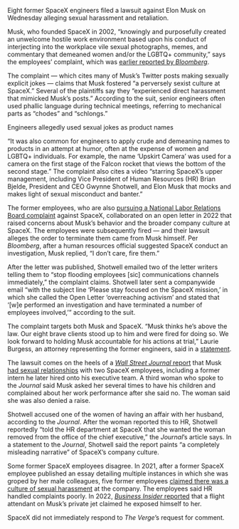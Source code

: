 Eight former SpaceX engineers filed a lawsuit against Elon Musk on Wednesday alleging sexual harassment and retaliation.

Musk, who founded SpaceX in 2002, “knowingly and purposefully created an unwelcome hostile work environment based upon his conduct of interjecting into the workplace vile sexual photographs, memes, and commentary that demeaned women and/or the LGBTQ+ community,” says the employees’ complaint, which was [earlier reported by *Bloomberg*](https://www.bloomberg.com/news/articles/2024-06-12/elon-musk-sued-by-former-spacex-employees-for-sexual-harassment).

The complaint — which cites many of Musk’s Twitter posts making sexually explicit jokes — claims that Musk fostered “a perversely sexist culture at SpaceX.” Several of the plaintiffs say they “experienced direct harassment that mimicked Musk’s posts.” According to the suit, senior engineers often used phallic language during technical meetings, referring to mechanical parts as “chodes” and “schlongs.”

Engineers allegedly used sexual jokes as product names

“It was also common for engineers to apply crude and demeaning names to products in an attempt at humor, often at the expense of women and LGBTQ+ individuals. For example, the name ‘Upskirt Camera’ was used for a camera on the first stage of the Falcon rocket that views the bottom of the second stage.” The complaint also cites a video “starring SpaceX’s upper management, including Vice President of Human Resources (HR) Brian Bjelde, President and CEO Gwynne Shotwell, and Elon Musk that mocks and makes light of sexual misconduct and banter.” 

The former employees, who are also [pursuing a National Labor Relations Board complaint](/2024/1/3/24024253/spacex-elon-musk-nlrb-complaint-unfair-labor-practices-workers-fired) against SpaceX, collaborated on an open letter in 2022 that raised concerns about Musk’s behavior and the broader company culture at SpaceX. The employees were subsequently fired — and their lawsuit alleges the order to terminate them came from Musk himself. Per *Bloomberg*, after a human resources official suggested SpaceX conduct an investigation, Musk replied, “I don’t care, fire them.”

After the letter was published, Shotwell emailed two of the letter writers telling them to “stop flooding employees \[sic\] communications channels immediately,” the complaint claims. Shotwell later sent a companywide email “with the subject line ‘Please stay focused on the SpaceX mission,’ in which she called the Open Letter ‘overreaching activism’ and stated that ‘\[w\]e performed an investigation and have terminated a number of employees involved,’” according to the suit.

The complaint targets both Musk and SpaceX. “Musk thinks he’s above the law. Our eight brave clients stood up to him and were fired for doing so. We look forward to holding Musk accountable for his actions at trial,” Laurie Burgess, an attorney representing the former engineers, said in a [statement](https://www.lieffcabraser.com/2024/06/lieff-cabraser-and-burgess-law-offices-file-harassment-and-retaliation-lawsuit-against-space-exploration-technologies-corp-spacex-and-elon-musk-in-california-superior-court/).

The lawsuit comes on the heels of a [*Wall Street Journal* report](https://www.wsj.com/business/elon-musk-spacex-employee-relationships-8bca2806) that Musk [had sexual relationships](/2024/6/12/24176705/spacex-elon-musk-gwynne-shotwell-sexual-relationships) with two SpaceX employees, including a former intern he later hired onto his executive team. A third woman who spoke to the *Journal* said Musk asked her several times to have his children and complained about her work performance after she said no. The woman said she was also denied a raise. 

Shotwell accused one of the women of having an affair with her husband, according to the *Journal*. After the woman reported this to HR, Shotwell reportedly “told the HR department at SpaceX that she wanted the woman removed from the office of the chief executive,” the *Journal*’s article says. In a statement to the *Journal*, Shotwell said the report paints “a completely misleading narrative” of SpaceX’s company culture.

Some former SpaceX employees disagree. In 2021, after a former SpaceX employee published an essay detailing multiple instances in which she was groped by her male colleagues, five former employees [claimed there was a culture of sexual harassment](/22831380/spacex-employees-harassment-workplace-misconduct-elon-musk) at the company. The employees said HR handled complaints poorly. In 2022, [*Business Insider* reported](https://www.businessinsider.com/spacex-paid-250000-to-a-flight-attendant-who-accused-elon-musk-of-sexual-misconduct-2022-5) that a flight attendant on Musk’s private jet claimed he exposed himself to her.

SpaceX did not immediately respond to *The Verge*’s request for comment.
